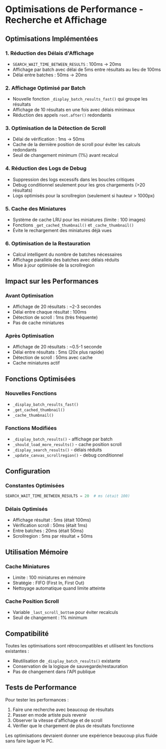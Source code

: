 # Optimisations de Performance - Recherche et Affichage

## Optimisations Implémentées

### 1. **Réduction des Délais d'Affichage**
- `SEARCH_WAIT_TIME_BETWEEN_RESULTS` : 100ms → 20ms
- Affichage par batch avec délai de 5ms entre résultats au lieu de 100ms
- Délai entre batches : 50ms → 20ms

### 2. **Affichage Optimisé par Batch**
- Nouvelle fonction `_display_batch_results_fast()` qui groupe les résultats
- Affichage de 10 résultats en une fois avec délais minimaux
- Réduction des appels `root.after()` redondants

### 3. **Optimisation de la Détection de Scroll**
- Délai de vérification : 1ms → 50ms
- Cache de la dernière position de scroll pour éviter les calculs redondants
- Seuil de changement minimum (1%) avant recalcul

### 4. **Réduction des Logs de Debug**
- Suppression des logs excessifs dans les boucles critiques
- Debug conditionnel seulement pour les gros chargements (>20 résultats)
- Logs optimisés pour la scrollregion (seulement si hauteur > 1000px)

### 5. **Cache des Miniatures**
- Système de cache LRU pour les miniatures (limite : 100 images)
- Fonctions `_get_cached_thumbnail()` et `_cache_thumbnail()`
- Évite le rechargement des miniatures déjà vues

### 6. **Optimisation de la Restauration**
- Calcul intelligent du nombre de batches nécessaires
- Affichage parallèle des batches avec délais réduits
- Mise à jour optimisée de la scrollregion

## Impact sur les Performances

### Avant Optimisation
- Affichage de 20 résultats : ~2-3 secondes
- Délai entre chaque résultat : 100ms
- Détection de scroll : 1ms (très fréquente)
- Pas de cache miniatures

### Après Optimisation
- Affichage de 20 résultats : ~0.5-1 seconde
- Délai entre résultats : 5ms (20x plus rapide)
- Détection de scroll : 50ms avec cache
- Cache miniatures actif

## Fonctions Optimisées

### Nouvelles Fonctions
- `_display_batch_results_fast()`
- `_get_cached_thumbnail()`
- `_cache_thumbnail()`

### Fonctions Modifiées
- `_display_batch_results()` - affichage par batch
- `_should_load_more_results()` - cache position scroll
- `_display_search_results()` - délais réduits
- `_update_canvas_scrollregion()` - debug conditionnel

## Configuration

### Constantes Optimisées
```python
SEARCH_WAIT_TIME_BETWEEN_RESULTS = 20  # ms (était 100)
```

### Délais Optimisés
- Affichage résultat : 5ms (était 100ms)
- Vérification scroll : 50ms (était 1ms)
- Entre batches : 20ms (était 50ms)
- Scrollregion : 5ms par résultat + 50ms

## Utilisation Mémoire

### Cache Miniatures
- Limite : 100 miniatures en mémoire
- Stratégie : FIFO (First In, First Out)
- Nettoyage automatique quand limite atteinte

### Cache Position Scroll
- Variable `_last_scroll_bottom` pour éviter recalculs
- Seuil de changement : 1% minimum

## Compatibilité

Toutes les optimisations sont rétrocompatibles et utilisent les fonctions existantes :
- Réutilisation de `_display_batch_results()` existante
- Conservation de la logique de sauvegarde/restauration
- Pas de changement dans l'API publique

## Tests de Performance

Pour tester les performances :
1. Faire une recherche avec beaucoup de résultats
2. Passer en mode artiste puis revenir
3. Observer la vitesse d'affichage et de scroll
4. Vérifier que le chargement de plus de résultats fonctionne

Les optimisations devraient donner une expérience beaucoup plus fluide sans faire laguer le PC.